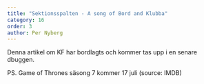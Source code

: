 ```yaml
---
title: "Sektionsspalten - A song of Bord and Klubba"
category: 16
order: 3
author: Per Nyberg
---
```


Denna artikel om KF har bordlagts och kommer tas upp i en senare dbuggen.

PS. Game of Thrones säsong 7 kommer 17 juli (source: IMDB)
